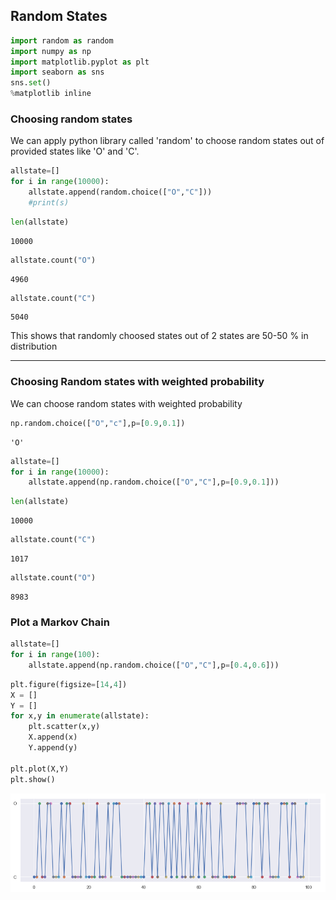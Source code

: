 
## Random States


```python
import random as random
import numpy as np
import matplotlib.pyplot as plt
import seaborn as sns
sns.set()
%matplotlib inline
```

### Choosing random states 

We can apply python library called 'random' to choose random states out of provided states like 'O' and 'C'.


```python
allstate=[]
for i in range(10000):
    allstate.append(random.choice(["O","C"]))
    #print(s)
```


```python
len(allstate)
```




    10000




```python
allstate.count("O")
```




    4960




```python
allstate.count("C")
```




    5040



This shows that randomly choosed states out of 2 states are 50-50 % in distribution

-------------------

### Choosing Random states with weighted probability

We can choose random states with weighted probability


```python
np.random.choice(["O","c"],p=[0.9,0.1])
```




    'O'




```python
allstate=[]
for i in range(10000):
    allstate.append(np.random.choice(["O","C"],p=[0.9,0.1]))

```


```python
len(allstate)
```




    10000




```python
allstate.count("C")
```




    1017




```python
allstate.count("O")
```




    8983



### Plot a Markov Chain


```python
allstate=[]
for i in range(100):
    allstate.append(np.random.choice(["O","C"],p=[0.4,0.6]))
```


```python
plt.figure(figsize=[14,4])
X = []
Y = []
for x,y in enumerate(allstate):
    plt.scatter(x,y)
    X.append(x)
    Y.append(y)
    
plt.plot(X,Y)
plt.show()  
```


![png](output_18_0.png)

